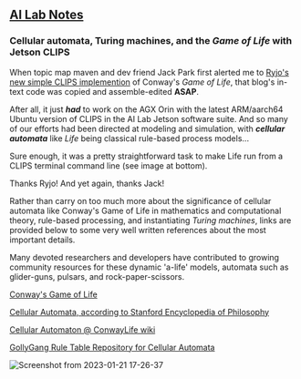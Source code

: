 ## <u>AI Lab Notes</u>

### **Cellular automata, Turing machines, and the *Game of Life* with Jetson CLIPS**

When topic map maven and dev friend Jack Park first alerted me to [Ryjo's new simple CLIPS implemention](https://ryjo.codes/articles/conways-game-of-life-written-in-clips.html) of Conway's *Game of Life*, that blog's in-text code was copied and assemble-edited **ASAP**. 

After all, it just ***had*** to work on the AGX Orin with the latest ARM/aarch64 Ubuntu version of CLIPS in the AI Lab Jetson software suite. And so many of our efforts had been directed at modeling and simulation, with ***cellular automata*** like *Life* being classical rule-based process models...

Sure enough, it was a pretty straightforward task to make Life run from a CLIPS terminal command line (see image at bottom).  

Thanks Ryjo!  And yet again, thanks Jack!

Rather than carry on too much more about the significance of cellular automata like Conway's Game of Life in mathematics and computational theory, rule-based processing, and instantiating *Turing machines*, links are provided below to some very well written references about the most important details.

Many devoted researchers and developers have contributed to growing community resources for these dynamic 'a-life' models, automata such as glider-guns, pulsars, and rock-paper-scissors.

[Conway's Game of Life](https://en.wikipedia.org/wiki/Conway%27s_Game_of_Life)

[Cellular Automata, according to Stanford Encyclopedia of Philosophy](https://plato.stanford.edu/entries/cellular-automata/)

[Cellular Automaton @ ConwayLife wiki](https://conwaylife.com/wiki/Cellular_automaton)

[GollyGang Rule Table Repository for Cellular Automata](https://github.com/GollyGang/ruletablerepository)

![Screenshot from 2023-01-21 17-26-37](https://user-images.githubusercontent.com/71346897/213896784-2693497e-cea8-4ba7-b85e-a4264654a1b9.png)
